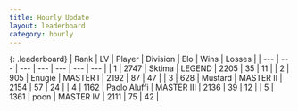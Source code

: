 ```yaml
---
title: Hourly Update
layout: leaderboard
category: hourly
---
```


{: .leaderboard}
| Rank | LV | Player | Division | Elo | Wins | Losses |
| --- | --- | --- | --- | --- | --- | --- |
| <span data-change="1">1</span> | 2747 | <span title="ID: 353063">Sktima</span> | LEGEND | <span data-change="30">2205</span> | <span data-change="3">35</span> | <span data-change="0">11</span> |
| <span data-change="-1">2</span> | 905 | <span title="ID: 623502">Enugie</span> | MASTER I | <span data-change="0">2192</span> | <span data-change="0">87</span> | <span data-change="0">47</span> |
| <span data-change="0">3</span> | 628 | <span title="ID: 611082">Mustard</span> | MASTER II | <span data-change="0">2154</span> | <span data-change="0">57</span> | <span data-change="0">24</span> |
| <span data-change="0">4</span> | 1162 | <span title="ID: 512212">Paolo Aluffi</span> | MASTER III | <span data-change="0">2136</span> | <span data-change="0">39</span> | <span data-change="0">12</span> |
| <span data-change="1">5</span> | 1361 | <span title="ID: 540690">poon</span> | MASTER IV | <span data-change="11">2111</span> | <span data-change="3">75</span> | <span data-change="1">42</span> |